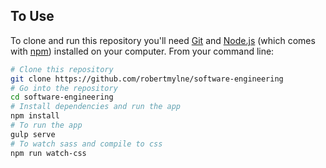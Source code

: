 ## To Use

To clone and run this repository you'll need [Git](https://git-scm.com) and [Node.js](https://nodejs.org/en/download/) (which comes with [npm](http://npmjs.com)) installed on your computer. From your command line:

```bash
# Clone this repository
git clone https://github.com/robertmylne/software-engineering
# Go into the repository
cd software-engineering
# Install dependencies and run the app
npm install
# To run the app
gulp serve
# To watch sass and compile to css
npm run watch-css
```
